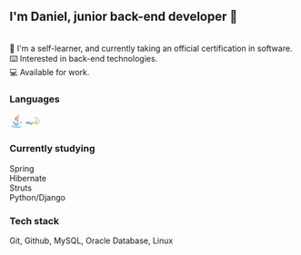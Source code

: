 ## I'm Daniel, junior back-end developer 👋
<br/>
📖 I'm a self-learner, and currently taking an official certification in software.</br>
⌨️ Interested in back-end technologies. <br/>
💻 Available for work.

### Languages
[<img alt="Java" width="5%" src="https://raw.githubusercontent.com/devicons/devicon/master/icons/java/java-original.svg" />](https://www.google.com/search?&q=Java)
[<img alt="MySQL" width="5%" src="https://raw.githubusercontent.com/devicons/devicon/master/icons/mysql/mysql-original-wordmark.svg" />](https://www.google.com/search?&q=MySQL)

### Currently studying
Spring</br>
Hibernate</br>
Struts</br>
Python/Django</br>


### Tech stack
Git, Github, MySQL, Oracle Database, Linux
